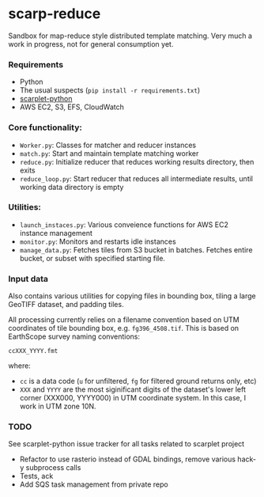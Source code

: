 # scarp-reduce
Sandbox for map-reduce style distributed template matching. Very much a work in progress, not for general consumption yet.

### Requirements
- Python
- The usual suspects (`pip install -r requirements.txt`)
- [scarplet-python](https://github.com/rmsare/scarplet-python)
- AWS EC2, S3, EFS, CloudWatch

### Core functionality:
- `Worker.py`: Classes for matcher and reducer instances
- `match.py`: Start and maintain template matching worker
- `reduce.py`: Initialize reducer that reduces working results directory, then exits
- `reduce_loop.py`: Start reducer that reduces all intermediate results, until working data directory is empty

### Utilities:
- `launch_instaces.py`: Various conveience functions for AWS EC2 instance management
- `monitor.py`: Monitors and restarts idle instances
- `manage_data.py`: Fetches tiles from S3 bucket in batches. Fetches entire bucket, or subset with specified starting file.

### Input data
Also contains various utilities for copying files in bounding box, tiling a large GeoTIFF dataset, and padding tiles. 

All processing currently relies on a filename convention based on UTM coordinates of tile bounding box, e.g. `fg396_4508.tif`. This is based on EarthScope survey naming conventions:

`ccXXX_YYYY.fmt`

where:  
- `cc` is a data code (`u` for unfiltered, `fg` for filtered ground returns only, etc)
- `XXX` and `YYYY` are the most siginificant digits of the dataset's lower left corner (XXX000, YYYY000) in UTM coordinate system. In this case, I work in UTM zone 10N.

### TODO
See scarplet-python issue tracker for all tasks related to scarplet project

- Refactor to use rasterio instead of GDAL bindings, remove various hack-y subprocess calls
- Tests, ack
- Add SQS task management from private repo
